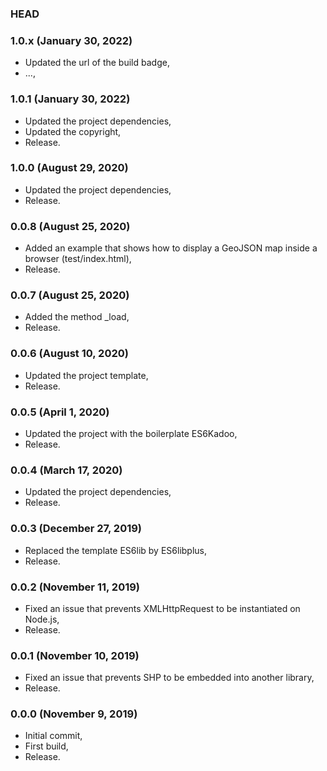 ### HEAD

### 1.0.x (January 30, 2022)

  * Updated the url of the build badge,
  * ...,


### 1.0.1 (January 30, 2022)

  * Updated the project dependencies,
  * Updated the copyright,
  * Release.


### 1.0.0 (August 29, 2020)

  * Updated the project dependencies,
  * Release.


### 0.0.8 (August 25, 2020)

  * Added an example that shows how to display a GeoJSON map inside a browser (test/index.html),
  * Release.


### 0.0.7 (August 25, 2020)

  * Added the method _load,
  * Release.


### 0.0.6 (August 10, 2020)

  * Updated the project template,
  * Release.


### 0.0.5 (April 1, 2020)

  * Updated the project with the boilerplate ES6Kadoo,
  * Release.


### 0.0.4 (March 17, 2020)

  * Updated the project dependencies,
  * Release.


### 0.0.3 (December 27, 2019)

  * Replaced the template ES6lib by ES6libplus,
  * Release.


### 0.0.2 (November 11, 2019)

  * Fixed an issue that prevents XMLHttpRequest to be instantiated on Node.js,
  * Release.


### 0.0.1 (November 10, 2019)

  * Fixed an issue that prevents SHP to be embedded into another library,
  * Release.


### 0.0.0 (November 9, 2019)

  * Initial commit,
  * First build,
  * Release.
